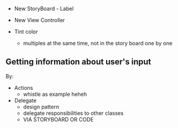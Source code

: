 - New StoryBoard - Label
- New View Controller

- Tint color
	- multiples at the same time, not in the story board one by one




## Getting information about user's input

By:

- Actions
	- whistle as example heheh
- Delegate
	- design pattern
	- delegate responsibilities to other classes
	- VIA STORYBOARD OR CODE


